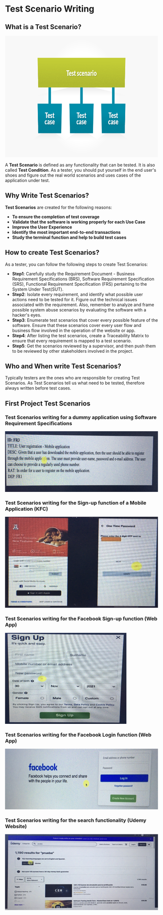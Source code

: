 # Test Scenario Writing 
## What is a Test Scenario?
<img src="https://github.com/ELMehdiNaor/The-Complete-2022-Software-Testing-Bootcamp/blob/main/2-Test%20Scenario%20Writing%20%5BBeginner%5D/Images/test_scenario.png" width="600" height="400"> 

A **Test Scenario** is defined as any functionality that can be tested. It is also called **Test Condition**. As a tester, you should put yourself in the end user's shoes and figure out the real world scenarios and uses cases of the application under test.
## Why Write Test Scenarios?
**Test Scenarios** are created for the following reasons:
- **To ensure the completion of test coverage**
- **Validate that the software is working properly for each Use Case**
- **Improve the User Experience**
- **Identify the most important end-to-end transactions**
- **Study the terminal function and help to build test cases**
## How to create Test Scenarios?
As a tester, you can follow the following steps to create Test Scenarios:
- **Step1**: Carefully study the Requirement Document - Business Requirement Specifications (BRS),
             Software Requirement Specification (SRS), Functional Requirement Specification (FRS) pertaining to the                          System Under Test(SUT). 
- **Step2**: Isolate every requirement, and identify what possible user actions need to be tested for it. Figure out the                    technical issues associated with the requirement. Also, remember to analyze and frame possible system abuse                    scenarios by evaluating the software with a hacker's eyes.
- **Step3**: Enumerate test scenarios that cover every possible feature of the software. Ensure that these scenarios cover                  every user flow and business flow involved in the operation of the website or app.
- **Step4**: After listing the test scenarios, create a Traceability Matrix to ensure that every requirement is                              mapped to a test scenario.
- **Step5**:  Get the scenarios reviewed by a supervisor, and then push them to be reviewed by other 
              stakeholders involved in the project.
 ## Who and When write Test Scenarios? 
 Typically testers are the ones who are responsible for creating Test Scenarios. As Test Scenarios tell us what need to be       tested, therefore always written before test cases.
## First Project Test Scenarios 
### Test Scenarios writing for a dummy application using Software Requirement Specifications
<img src="https://github.com/ELMehdiNaor/The-Complete-2022-Software-Testing-Bootcamp/blob/main/2-Test%20Scenario%20Writing%20%5BBeginner%5D/Images/SRS_Doc.jpg" width="600" height="200">

### Test Scenarios writing for the Sign-up function of a Mobile Application (KFC)
<img src="https://github.com/ELMehdiNaor/The-Complete-2022-Software-Testing-Bootcamp/blob/main/2-Test%20Scenario%20Writing%20%5BBeginner%5D/Images/KFC-Sign-up.jpg" width="600" height="300">

### Test Scenarios writing for the Facebook Sign-up function (Web App)
<img src="https://github.com/ELMehdiNaor/The-Complete-2022-Software-Testing-Bootcamp/blob/main/2-Test%20Scenario%20Writing%20%5BBeginner%5D/Images/FB-Sign-up.jpg" width="400" height="300">

### Test Scenarios writing for the Facebook Login function (Web App)
<img src="https://github.com/ELMehdiNaor/The-Complete-2022-Software-Testing-Bootcamp/blob/main/2-Test%20Scenario%20Writing%20%5BBeginner%5D/Images/FB-Login.jpg" width="600" height="200">

### Test Scenarios writing for the search functionality (Udemy Website)
<img src="https://github.com/ELMehdiNaor/The-Complete-2022-Software-Testing-Bootcamp/blob/main/2-Test%20Scenario%20Writing%20%5BBeginner%5D/Images/Udemy-Search.jpg" width="600" height="250">
